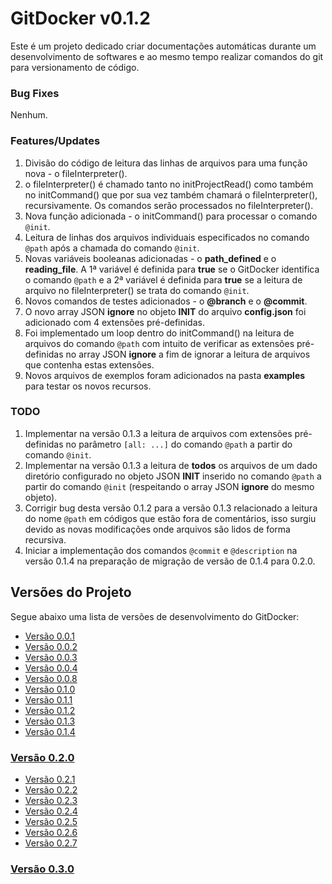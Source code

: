 <a name="title"></a>
# GitDocker v0.1.2

Este é um projeto dedicado criar documentações automáticas durante um desenvolvimento de softwares e ao mesmo tempo realizar comandos do git para versionamento de código.

### Bug Fixes

Nenhum.

### Features/Updates

1. Divisão do código de leitura das linhas de arquivos para uma função nova - o fileInterpreter().
2. o fileInterpreter() é chamado tanto no initProjectRead() como também no initCommand() que por sua vez também chamará o fileInterpreter(), recursivamente. Os comandos serão processados no fileInterpreter().
3. Nova função adicionada - o initCommand() para processar o comando `@init`.
4. Leitura de linhas dos arquivos individuais especificados no comando `@path` após a chamada do comando `@init`.
5. Novas variáveis booleanas adicionadas - o **path_defined** e o **reading_file**. A 1ª variável é definida para **true** se o GitDocker identifica o comando `@path` e a 2ª variável é definida para **true** se a leitura de arquivo no fileInterpreter() se trata do comando `@init`.
6. Novos comandos de testes adicionados - o **@branch** e o **@commit**.
7. O novo array JSON **ignore** no objeto **INIT** do arquivo **config.json** foi adicionado com 4 extensões pré-definidas.
8. Foi implementado um loop dentro do initCommand() na leitura de arquivos do comando `@path` com intuito de verificar as extensões pré-definidas no array JSON **ignore** a fim de ignorar a leitura de arquivos que contenha estas extensões.
9. Novos arquivos de exemplos foram adicionados na pasta **examples** para testar os novos recursos.

### TODO

1. Implementar na versão 0.1.3 a leitura de arquivos com extensões pré-definidas no parâmetro `[all: ...]` do comando `@path` a partir do comando `@init`.
2. Implementar na versão 0.1.3 a leitura de **todos** os arquivos de um dado diretório configurado no objeto JSON **INIT** inserido no comando `@path` a partir do comando `@init` (respeitando o array JSON **ignore** do mesmo objeto).
3. Corrigir bug desta versão 0.1.2 para a versão 0.1.3 relacionado a leitura do nome `@path` em códigos que estão fora de comentários, isso surgiu devido as novas modificações onde arquivos são lidos de forma recursiva.
4. Iniciar a implementação dos comandos `@commit` e `@description` na versão 0.1.4 na preparação de migração de versão de 0.1.4 para 0.2.0.

## Versões do Projeto

Segue abaixo uma lista de versões de desenvolvimento do GitDocker:

* <a href="https://github.com/FrancisBFTC/gitdocker/tree/gitdocker-v0.0.1#title"> Versão 0.0.1 </a>
* <a href="https://github.com/FrancisBFTC/gitdocker/tree/gitdocker-v0.0.2#title"> Versão 0.0.2 </a>
* <a href="https://github.com/FrancisBFTC/gitdocker/tree/gitdocker-v0.0.3#title"> Versão 0.0.3 </a>
* <a href="https://github.com/FrancisBFTC/gitdocker/tree/gitdocker-v0.0.4#title"> Versão 0.0.4 </a>
* <a href="https://github.com/FrancisBFTC/gitdocker/tree/gitdocker-v0.0.8#title"> Versão 0.0.8 </a>
* <a href="https://github.com/FrancisBFTC/gitdocker/tree/gitdocker-v0.1.0#title"> Versão 0.1.0 </a>
* <a href="https://github.com/FrancisBFTC/gitdocker/tree/gitdocker-v0.1.1#title"> Versão 0.1.1 </a>
* <a href="https://github.com/FrancisBFTC/gitdocker/tree/gitdocker-v0.1.2#title"> Versão 0.1.2 </a>
* <a href="https://github.com/FrancisBFTC/gitdocker/tree/gitdocker-v0.1.3#title"> Versão 0.1.3 </a>
* <a href="https://github.com/FrancisBFTC/gitdocker/tree/gitdocker-v0.1.4#title"> Versão 0.1.4 </a>

### <a href="https://github.com/FrancisBFTC/gitdocker/tree/gitdocker-v0.2.0#title"> Versão 0.2.0 </a>

* <a href="https://github.com/FrancisBFTC/gitdocker/tree/gitdocker-v0.2.1#title"> Versão 0.2.1 </a>
* <a href="https://github.com/FrancisBFTC/gitdocker/tree/gitdocker-v0.2.2#title"> Versão 0.2.2 </a>
* <a href="https://github.com/FrancisBFTC/gitdocker/tree/gitdocker-v0.2.3#title"> Versão 0.2.3 </a>
* <a href="https://github.com/FrancisBFTC/gitdocker/tree/gitdocker-v0.2.4#title"> Versão 0.2.4 </a>
* <a href="https://github.com/FrancisBFTC/gitdocker/tree/gitdocker-v0.2.5#title"> Versão 0.2.5 </a>
* <a href="https://github.com/FrancisBFTC/gitdocker/tree/gitdocker-v0.2.6#title"> Versão 0.2.6 </a>
* <a href="https://github.com/FrancisBFTC/gitdocker/tree/gitdocker-v0.2.7#title"> Versão 0.2.7 </a>

### <a href="https://github.com/FrancisBFTC/gitdocker/tree/gitdocker-v0.3.0#title"> Versão 0.3.0 </a>
